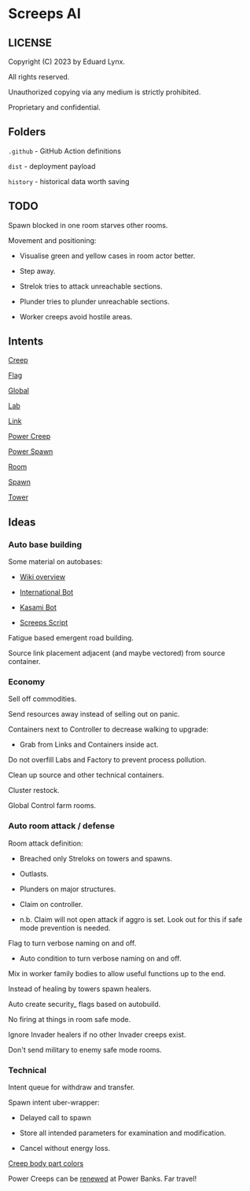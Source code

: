 # Screeps AI

## LICENSE

Copyright (C) 2023 by Eduard Lynx.

All rights reserved.

Unauthorized copying via any medium is strictly prohibited.

Proprietary and confidential.

## Folders

`.github` - GitHub Action definitions

`dist` - deployment payload

`history` - historical data worth saving

## TODO

Spawn blocked in one room starves other rooms.

Movement and positioning:

* Visualise green and yellow cases in room actor better.

* Step away.

* Strelok tries to attack unreachable sections.

* Plunder tries to plunder unreachable sections.

* Worker creeps avoid hostile areas.

## Intents

[Creep](https://github.com/screeps/engine/blob/78631905d975700d02786d9b666b9f97b1f6f8f9/src/processor/intents/creeps/intents.js)

[Flag](https://github.com/screeps/engine/blob/78631905d975700d02786d9b666b9f97b1f6f8f9/src/processor/intents/flags/intents.js)

[Global](https://github.com/screeps/engine/tree/78631905d975700d02786d9b666b9f97b1f6f8f9/src/processor/global-intents)

[Lab](https://github.com/screeps/engine/blob/78631905d975700d02786d9b666b9f97b1f6f8f9/src/processor/intents/labs/intents.js)

[Link](https://github.com/screeps/engine/blob/78631905d975700d02786d9b666b9f97b1f6f8f9/src/processor/intents/links/intents.js)

[Power Creep](https://github.com/screeps/engine/blob/78631905d975700d02786d9b666b9f97b1f6f8f9/src/processor/intents/power-creeps/intents.js)

[Power Spawn](https://github.com/screeps/engine/blob/78631905d975700d02786d9b666b9f97b1f6f8f9/src/processor/intents/power-spawns/intents.js)

[Room](https://github.com/screeps/engine/blob/78631905d975700d02786d9b666b9f97b1f6f8f9/src/processor/intents/room/intents.js)

[Spawn](https://github.com/screeps/engine/blob/78631905d975700d02786d9b666b9f97b1f6f8f9/src/processor/intents/spawns/intents.js)

[Tower](https://github.com/screeps/engine/blob/78631905d975700d02786d9b666b9f97b1f6f8f9/src/processor/intents/towers/intents.js)

## Ideas

### Auto base building

Some material on autobases:

* [Wiki overview](https://wiki.screepspl.us/index.php/Automatic_base_building)

* [International Bot](https://github.com/The-International-Screeps-Bot/The-International-Open-Source/blob/7fb3ccb5ecae4ab7f5eb5dcf9bbd13c022ba30c2/src/international/constants.ts#L399)

* [Kasami Bot](https://github.com/kasami/kasamibot)

* [Screeps Script](https://github.com/slothsoft/screeps-script)

Fatigue based emergent road building.

Source link placement adjacent (and maybe vectored) from source container.

### Economy

Sell off commodities.

Send resources away instead of selling out on panic.

Containers next to Controller to decrease walking to upgrade:

* Grab from Links and Containers inside act.

Do not overfill Labs and Factory to prevent process pollution.

Clean up source and other technical containers.

Cluster restock.

Global Control farm rooms.

### Auto room attack / defense

Room attack definition:

* Breached only Streloks on towers and spawns.

* Outlasts.

* Plunders on major structures.

* Claim on controller.

* n.b. Claim will not open attack if aggro is set. Look out for this if safe mode prevention is needed.

Flag to turn verbose naming on and off.

* Auto condition to turn verbose naming on and off.

Mix in worker family bodies to allow useful functions up to the end.

Instead of healing by towers spawn healers.

Auto create security_ flags based on autobuild.

No firing at things in room safe mode.

Ignore Invader healers if no other Invader creeps exist.

Don't send military to enemy safe mode rooms.

### Technical

Intent queue for withdraw and transfer.

Spawn intent uber-wrapper:

* Delayed call to spawn

* Store all intended parameters for examination and modification.

* Cancel without energy loss.

[Creep body part colors](https://github.com/screeps/renderer/blob/a94760f146afd2a299bd13342b83c596d3f10252/engine/src/lib/processors/creepBuildBody.js#L13)

Power Creeps can be [renewed](https://docs.screeps.com/api/#PowerCreep.renew) at Power Banks. Far travel!
